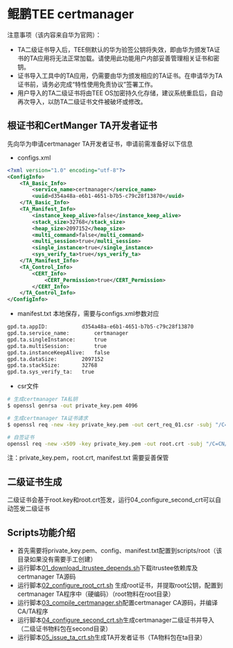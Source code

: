 # 鲲鹏TEE certmanager
注意事项（该内容来自华为官网）：
- TA二级证书导入后，TEE侧默认的华为验签公钥将失效，即由华为颁发TA证书的TA应用将无法正常加载。请使用此功能用户内部妥善管理相关证书和密钥。
- 证书导入工具中的TA应用，仍需要由华为颁发相应的TA证书。在申请华为TA证书前，请务必完成“特性使用免责协议”签署工作。
- 用户导入的TA二级证书将由TEE OS加密持久化存储，建议系统重启后，自动再次导入，以防TA二级证书文件被破坏或修改。

## 根证书和CertManger TA开发者证书
先向华为申请certmanager TA开发者证书，申请前需准备好以下信息
- configs.xml
```xml
<?xml version="1.0" encoding="utf-8"?>
<ConfigInfo>
    <TA_Basic_Info>
        <service_name>certmanager</service_name>
        <uuid>d354a48a-e6b1-4651-b7b5-c79c28f13870</uuid>
    </TA_Basic_Info>
    <TA_Manifest_Info>
        <instance_keep_alive>false</instance_keep_alive>
        <stack_size>32768</stack_size>
        <heap_size>2097152</heap_size>
        <multi_command>false</multi_command>
        <multi_session>true</multi_session>
        <single_instance>true</single_instance>
        <sys_verify_ta>true</sys_verify_ta>
    </TA_Manifest_Info>
    <TA_Control_Info>
        <CERT_Info>
            <CERT_Permission>true</CERT_Permission>
        </CERT_Info>
    </TA_Control_Info>
</ConfigInfo>
```
- manifest.txt 
本地保存，需要与configs.xml参数对应
```sh
gpd.ta.appID:   		d354a48a-e6b1-4651-b7b5-c79c28f13870
gpd.ta.service_name:		certmanager
gpd.ta.singleInstance:		true
gpd.ta.multiSession: 		true
gpd.ta.instanceKeepAlive:	false
gpd.ta.dataSize:		2097152
gpd.ta.stackSize:		32768
gpd.ta.sys_verify_ta:   true
```
- csr文件
```sh
# 生成certmanager TA私钥
$ openssl genrsa -out private_key.pem 4096

# 生成certmanager TA证书请求
$ openssl req -new -key private_key.pem -out cert_req_01.csr -subj "/C=CN/O=Huawei/OU=Huawei iTrustee Production/CN=d354a48a-e6b1-4651-b7b5-c79c28f13870_certmanager"

# 自签证书
openssl req -new -x509 -key private_key.pem -out root.crt -subj "/C=CN/L=F/O=testRootCA/OU=ACS/CN=Root CA" -days 3650
```
注：private_key.pem，root.crt, manifest.txt 需要妥善保管

## 二级证书生成
二级证书会基于root.key和root.crt签发，运行04_configure_second_crt可以自动签发二级证书

## Scripts功能介绍
- 首先需要将private_key.pem、config、manifest.txt配置到scripts/root（该目录如果没有需要手工创建）
- 运行脚本[01_download_itrustee_depends.sh](01_download_itrustee_depends.sh)下载itrustee依赖库及certmanager TA源码
- 运行脚本[02_configure_root_crt.sh](02_configure_root_crt.sh) 生成root证书，并提取root公钥，配置到certmanager TA程序中（硬编码）（root物料在root目录）
- 运行脚本[03_compile_certmanager.sh](03_compile_certmanager.sh)配置certmanager CA源码，并编译CA/TA程序
- 运行脚本[04_configure_second_crt.sh](04_configure_second_crt.sh)生成certmanager二级证书并导入（二级证书物料包在second目录）
- 运行脚本[05_issue_ta_crt.sh](05_issue_ta_crt.sh)生成TA开发者证书（TA物料包在ta目录）